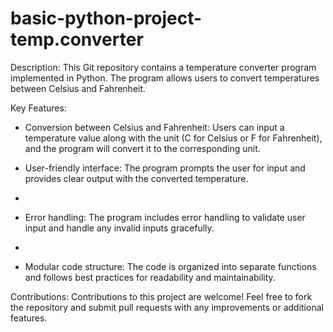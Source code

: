 # basic-python-project-temp.converter
Description:
This Git repository contains a temperature converter program implemented in Python. The program allows users to convert temperatures between Celsius and Fahrenheit.

Key Features:
- Conversion between Celsius and Fahrenheit: Users can input a temperature value along with the unit (C for Celsius or F for Fahrenheit), and the program will convert it to the corresponding unit.

- User-friendly interface: The program prompts the user for input and provides clear output with the converted temperature.
- 
- Error handling: The program includes error handling to validate user input and handle any invalid inputs gracefully.
- 
- Modular code structure: The code is organized into separate functions and follows best practices for readability and maintainability.

Contributions:
Contributions to this project are welcome! Feel free to fork the repository and submit pull requests with any improvements or additional features.
